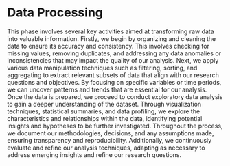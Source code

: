 # Data Processing
This phase involves several key activities aimed at transforming raw data into valuable information. Firstly, we begin by organizing and cleaning the data to ensure its accuracy and consistency. This involves checking for missing values, removing duplicates, and addressing any data anomalies or inconsistencies that may impact the quality of our analysis. Next, we apply various data manipulation techniques such as filtering, sorting, and aggregating to extract relevant subsets of data that align with our research questions and objectives. By focusing on specific variables or time periods, we can uncover patterns and trends that are essential for our analysis.
Once the data is prepared, we proceed to conduct exploratory data analysis to gain a deeper understanding of the dataset. Through visualization techniques, statistical summaries, and data profiling, we explore the characteristics and relationships within the data, identifying potential insights and hypotheses to be further investigated. Throughout the process, we document our methodologies, decisions, and any assumptions made, ensuring transparency and reproducibility. Additionally, we continuously evaluate and refine our analysis techniques, adapting as necessary to address emerging insights and refine our research questions.
